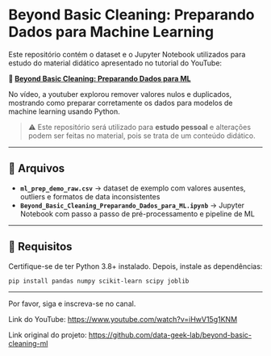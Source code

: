 # Beyond Basic Cleaning: Preparando Dados para Machine Learning

Este repositório contém o dataset e o Jupyter Notebook utilizados para estudo do material didático apresentado no tutorial do YouTube:

**🎥 [Beyond Basic Cleaning: Preparando Dados para ML](https://youtu.be/iHwV15g1KNM)**

No vídeo, a youtuber explorou remover valores nulos e duplicados, mostrando como preparar corretamente os dados para modelos de machine learning usando Python.

> ⚠️ Este repositório será utilizado para **estudo pessoal** e alterações podem ser feitas no material, pois se trata de um conteúdo didático.

---

## 📂 Arquivos
- **`ml_prep_demo_raw.csv`** → dataset de exemplo com valores ausentes, outliers e formatos de data inconsistentes  
- **`Beyond_Basic_Cleaning_Preparando_Dados_para_ML.ipynb`** → Jupyter Notebook com passo a passo de pré-processamento e pipeline de ML  

---

## 🧰 Requisitos
Certifique-se de ter Python 3.8+ instalado. Depois, instale as dependências:

```bash
pip install pandas numpy scikit-learn scipy joblib
```
---

Por favor, siga e inscreva-se no canal.

Link do YouTube: https://www.youtube.com/watch?v=iHwV15g1KNM

Link original do projeto: https://github.com/data-geek-lab/beyond-basic-cleaning-ml
